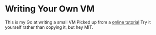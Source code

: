Writing Your Own VM
=====================

This is my Go at writing a small VM
Picked up from a [online tutorial](https://justinmeiners.github.io/lc3-vm/)
Try it yourself rather than copying it, but hey MIT.
